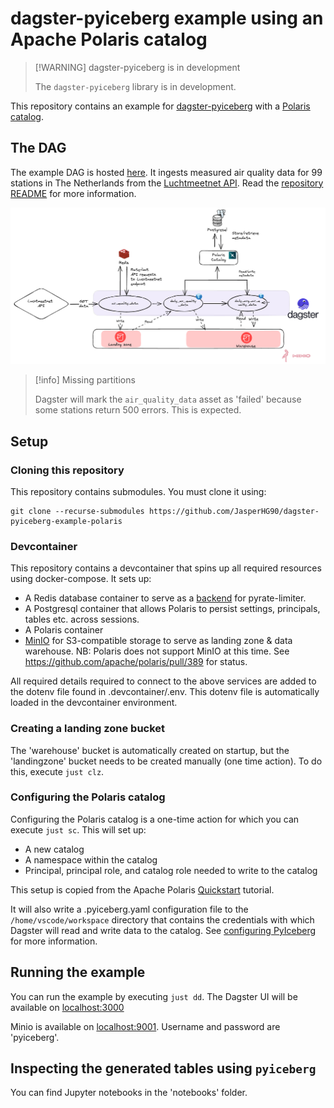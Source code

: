 # dagster-pyiceberg example using an Apache Polaris catalog

> [!WARNING] dagster-pyiceberg is in development
>
> The `dagster-pyiceberg` library is in development.

This repository contains an example for [dagster-pyiceberg](https://jasperhg90.github.io/dagster-pyiceberg/) with a [Polaris catalog](https://polaris.apache.org/).

## The DAG

The example DAG is hosted [here](). It ingests measured air quality data for 99 stations in The Netherlands from the [Luchtmeetnet API](https://api-docs.luchtmeetnet.nl/). Read the [repository README]() for more information.

![](./docs/assets.png)

> [!info] Missing partitions
>
> Dagster will mark the `air_quality_data` asset as 'failed' because some stations return 500 errors. This is expected.

## Setup

### Cloning this repository

This repository contains submodules. You must clone it using:

```
git clone --recurse-submodules https://github.com/JasperHG90/dagster-pyiceberg-example-polaris
```

### Devcontainer

This repository contains a devcontainer that spins up all required resources using docker-compose. It sets up:

- A Redis database container to serve as a [backend](https://pyratelimiter.readthedocs.io/en/latest/modules/pyrate_limiter.buckets.redis_bucket.html) for pyrate-limiter.
- A Postgresql container that allows Polaris to persist settings, principals, tables etc. across sessions.
- A Polaris container
- [MinIO](https://min.io/) for S3-compatible storage to serve as landing zone & data warehouse. NB: Polaris does not support MinIO at this time. See <https://github.com/apache/polaris/pull/389> for status.

All required details required to connect to the above services are added to the dotenv file found in .devcontainer/.env. This dotenv file is automatically loaded in the devcontainer environment.

### Creating a landing zone bucket

The 'warehouse' bucket is automatically created on startup, but the 'landingzone' bucket needs to be created manually (one time action). To do this, execute `just clz`.

### Configuring the Polaris catalog

Configuring the Polaris catalog is a one-time action for which you can execute `just sc`. This will set up:

- A new catalog
- A namespace within the catalog
- Principal, principal role, and catalog role needed to write to the catalog

This setup is copied from the Apache Polaris [Quickstart](https://polaris.apache.org/in-dev/unreleased/quickstart/) tutorial.

It will also write a .pyiceberg.yaml configuration file to the `/home/vscode/workspace` directory that contains the credentials with which Dagster will read and write data to the catalog. See [configuring PyIceberg](https://py.iceberg.apache.org/configuration/#rest-catalog) for more information.

## Running the example

You can run the example by executing `just dd`. The Dagster UI will be available on [localhost:3000](http://localhost:3000)

Minio is available on [localhost:9001](http://localhost:9001). Username and password are 'pyiceberg'.

## Inspecting the generated tables using `pyiceberg`

You can find Jupyter notebooks in the 'notebooks' folder.
